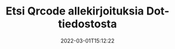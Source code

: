 ---
############################# Static ############################
layout: "auto-gen-signature"
date: 2022-03-01T15:12:22
draft: false
operation: Search
signaturetype: Qrcode
fileformat: Dot
productName: .NET
lang: fi
productCode: net
otherformats: pdf doc docx docm dot dotm dotx odt ott rtf xls xlsx xlsm xlsb csv ods ots xltx xltm ppt pptx pps ppsx odp otp potx potm pptm ppsm png jpg bmp gif tiff svg webp wmf
breadcrumb: Search Qrcode signatures at Dot with C#

############################# Head ############################
head_title: "Etsi Qrcode allekirjoituksia Dot-tiedostosta C#"
head_description: "Käytä .NET:a etsiäksesi Qrcode-allekirjoituksia Dot-tiedostoista muutamalla koodirivillä."

############################# Header ############################
title: "Etsi Qrcode allekirjoituksia Dot-tiedostosta"
description: ".NET-natiivisovellusliittymä mahdollistaa Qrcode-allekirjoitusten etsimisen jo allekirjoitetuista Dot-tiedostoista. Suorita laajennettu sähköinen allekirjoitushaku Dot-asiakirjoissasi muutaman koodirivin avulla."
bg_image: "https://cms.admin.containerize.com/templates/aspose/App_Themes/V3/images/bg/header1.png"
bg_overlay: false
button:
    enable: true

############################# SubMenu ############################
submenu:
    enable: true

    left:
        img_alt: "GroupDocs.Signature for .NET"
        image: "https://cms.admin.containerize.com/templates/groupdocs/images/product-logos/90x90-noborder/groupdocsature-net.png"
        product: "GroupDocs.Signature"
        platform: ".NET"



############################# About ############################
about:
    enable: true
    title: "Tietoja GroupDocs.Signature for .NET API:sta"
    content: |
        [GroupDocs.Signature for .NET](https://products.groupdocs.com/signature/net/) tarjoaa .NET-sovellusliittymän asiakirjojen käsittelyyn käyttämällä erilaisia ​​allekirjoitustyyppejä, kuten tekstejä, kuvia, digitaalisia varmenteita, viivakoodeja, QR-koodeja, leimoja tai metatietoja. Käyttäjät voivat lisätä, poistaa, päivittää, tarkistaa tai etsiä sähköisiä allekirjoituksia PDF-tiedostoista, MS Word -asiakirjoista, MS Excel -työkirjoista, MS PowerPoint -esityksistä, Adobe Photoshop -tiedostoista ja erilaisista kuvaformaateista, ja allekirjoitusten ominaisuuksien mukauttamiseen tarvitaan lisätukea.
    

############################# Steps ############################
steps:
    enable: true
    title_left: "Allekirjoitusten Qrcode etsiminen tiedostomuodossa Dot"
    content_left: |
        [GroupDocs.Signature for .NET](https://products.groupdocs.com/signature/net/) helpottaa .NET-kehittäjien etsimistä Qrcode-allekirjoituksista Dot-tiedostoista sovelluksistaan ​​toteuttamalla muutaman helpon vaiheen.
        
        * Luo uusi Signature-luokan esiintymä ja anna lähdedokumentin polku rakentajaparametriksi.
        * Instantoi SearchOptions-objekti tarpeidesi mukaan ja määritä hakuasetukset.
        * Kutsu Signature-luokan ilmentymän hakumenetelmä ja välitä sille SearchOptions.
        * Käsittele hakutulokset tarpeidesi mukaan.

    title_right: "Laitteistovaatimukset"
    content_right: |
        GroupDocs.Signature for .NET on tuettu kaikilla tärkeimmillä alustoilla ja käyttöjärjestelmillä. Ennen kuin suoritat alla olevan koodin, varmista, että sinulla on seuraavat edellytykset asennettuna järjestelmääsi.

        * Käyttöjärjestelmät: Microsoft Windows, Linux, MacOS
        * Kehitysympäristöt: Microsoft Visual Studio, Xamarin, MonoDevelop
        * Frameworks: .NET Framework, .NET Standard, .NET Core, Mono
        * Lataa tuotteen GroupDocs.Signature for .NET uusin versio osoitteesta [Nuget](https://www.nuget.org/packages/groupdocs.signature)
         
    code: |
        ```csharp    
                
        // Set up input Dot file
        string filePath = "input.dot";

        // Instantiate Signature for input file
        using (GroupDocs.Signature.Signature signature = new GroupDocs.Signature.Signature(filePath))
        {
                //Create search options
                QrCodeSearchOptions options = new QrCodeSearchOptions()
                {
                    // specify special pages to search on 
                    AllPages = false,
                    // single page number
                    PageNumber = 1,
                    // set up text match type
                    MatchType = TextMatchType.Contains,
                    // specify text pattern to search
                    Text = "Text signature",
                    // return  Qrcode images for processing
                    ReturnContent = true,
                    // set up type of returned  Qrcode images
                    ReturnContentType = FileType.PNG
                };

                // search for Qrcode signatures in Dot document
                List<QrCodeSignature> signatures = signature.Search<QrCodeSignature>(options);

                // process signatures which were found                
                foreach (QrCodeSignature item in signatures)
                {
                    //...
                }
        }

        ```

############################# Demos ############################
demos:
    enable: true
    title: "Etsi Qrcode sähköisiä allekirjoituksia Live Demo"
    content: |
       Etsi asiakirjasta erilaisia ​​sähköisiä allekirjoituksia Dot-tiedostoille juuri nyt käymällä [GroupDocs.Signature App](https://products.groupdocs.app/signature/family) -sivustolla.

        
############################# More Formats ############################
more_formats:
    enable: true
    title: "Etsi muita Qrcode allekirjoituksia käyttämällä C#"
    content: |
        "Sähköiset allekirjoitukset hakevat eri asiakirjoista. Etsi allekirjoituksia yhdestä suosituista tiedostomuodoista alla olevan kuvan mukaisesti."
    format: 
           
       
back_to_top:
    enable: true
---